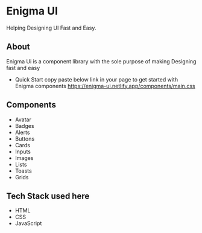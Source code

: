 # Enigma UI
Helping Designing UI Fast and Easy.
## About
Enigma Ui is a component library with the sole purpose of making Designing fast and easy
* Quick Start
copy paste below link in your page to get started with Enigma components
https://enigma-ui.netlify.app/components/main.css

## Components 
 - Avatar
 - Badges
 - Alerts
 - Buttons
 - Cards
 - Inputs
 - Images
 - Lists
 - Toasts
 - Grids


## Tech Stack used here
- HTML
- CSS
- JavaScript

